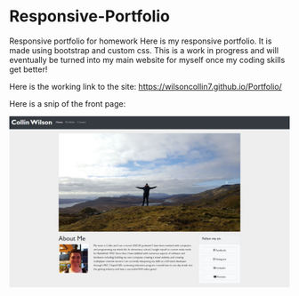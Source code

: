 # Responsive-Portfolio
Responsive portfolio for homework
Here is my responsive portfolio. It is made using bootstrap and custom css. This is a work in progress and will eventually be turned into my main website for myself once my coding skills get better!

Here is the working link to the site: https://wilsoncollin7.github.io/Portfolio/

Here is a snip of the front page:

<img src="assets/dev-photos/Capture.JPG">
